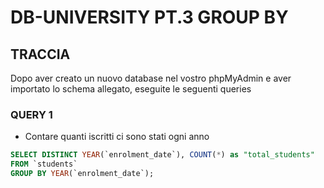 # DB-UNIVERSITY PT.3 GROUP BY

## TRACCIA

Dopo aver creato un nuovo database nel vostro phpMyAdmin e aver importato lo schema allegato, eseguite le seguenti queries

### QUERY 1

- Contare quanti iscritti ci sono stati ogni anno

```sql
SELECT DISTINCT YEAR(`enrolment_date`), COUNT(*) as "total_students"
FROM `students`
GROUP BY YEAR(`enrolment_date`);
```
